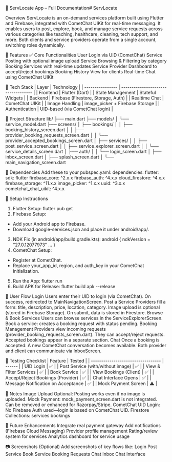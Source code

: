 📱 ServLocate App – Full Documentation# ServLocate

Overview
ServLocate is an on-demand services platform built using Flutter and Firebase, integrated with CometChat UIKit for real-time messaging. It enables users to post, explore, book, and manage service requests across various categories like teaching, healthcare, cleaning, tech support, and more. Both clients and service providers operate from a single account, switching roles dynamically.

📌 Features
✅ Core Functionalities
User Login via UID (CometChat)
Service Posting with optional image upload
Service Browsing & Filtering by category
Booking Services with real-time updates
Service Provider Dashboard to accept/reject bookings
Booking History View for clients
Real-time Chat using CometChat UIKit

🔧 Tech Stack
| Layer            | Technology                          |
| ---------------- | ----------------------------------- |
| Frontend         | Flutter (Dart)                      |
| State Management | Stateful Widgets                    |
| Backend          | Firebase (Firestore, Storage, Auth) |
| Realtime Chat    | CometChat UIKit                     |
| Image Handling   | image\_picker + Firebase Storage    |
| Authentication   | UID-based (via CometChat login)     |

📁 Project Structure
lib/
├── main.dart
├── models/
│   └── service_model.dart
├── screens/
│   ├── bookings/
│   │   ├── booking_history_screen.dart
│   │   ├── provider_booking_requests_screen.dart
│   │   └── provider_accepted_bookings_screen.dart
│   ├── services/
│   │   ├── post_service_screen.dart
│   │   ├── service_explorer_screen.dart
│   │   └── service_details_screen.dart
│   ├── auth/
│   │   └── login_screen.dart
│   ├── inbox_screen.dart
│   ├── splash_screen.dart
│   └── main_navigation_screen.dart

🧩 Dependencies
Add these to your pubspec.yaml:
dependencies:
  flutter:
    sdk: flutter
  firebase_core: ^2.x.x
  firebase_auth: ^4.x.x
  cloud_firestore: ^4.x.x
  firebase_storage: ^11.x.x
  image_picker: ^1.x.x
  uuid: ^3.x.x
  cometchat_chat_uikit: ^4.x.x

🚀 Setup Instructions
1. Flutter Setup:
flutter pub get
2. Firebase Setup:
* Add your Android app to Firebase.
* Download google-services.json and place it under android/app/.
3. NDK Fix (in android/app/build.gradle.kts):
android {
  ndkVersion = "27.0.12077973"
  ...
}
4. CometChat Setup:
* Register at CometChat.
* Replace your_app_id, region, and auth_key in your CometChat initialization.
5. Run the App:
flutter run
6. Build APK for Release:
flutter build apk --release

📲 User Flow
Login
Users enter their UID to login (via CometChat).
On success, redirected to MainNavigationScreen.
Post a Service
Providers fill a form: title, description, price, location, category.
Image upload is optional (stored in Firebase Storage).
On submit, data is stored in Firestore.
Browse & Book Services
Users can browse services in the ServiceExplorerScreen.
Book a service: creates a booking request with status pending.
Booking Management
Providers view incoming requests (provider_booking_requests_screen.dart).
They can accept/reject requests.
Accepted bookings appear in a separate section.
Chat
Once a booking is accepted:
A new CometChat conversation becomes available.
Both provider and client can communicate via InboxScreen.

🧪 Testing Checklist
| Feature                            | Tested |
| ---------------------------------- | ------ |
| UID Login                          | ✅      |
| Post Service (with/without image)  | ✅      |
| View & Filter Services             | ✅      |
| Book Service                       | ✅      |
| View Bookings (Client)             | ✅      |
| Accept/Reject Bookings (Provider)  | ✅      |
| Chat Interface Opens               | ✅      |
| Message Notification on Acceptance | ✅      |
| Mock Payment Screen                | ⚠️     |

💬 Notes
Image Upload Optional: Posting works even if no image is uploaded.
Mock Payment: mock_payment_screen.dart is not integrated. Can be removed or enhanced for Razorpay/Stripe.
CometChat UID Login: No Firebase Auth used—login is based on CometChat UID.
Firestore Collections:
services
bookings

📌 Future Enhancements
Integrate real payment gateway
Add notifications (Firebase Cloud Messaging)
Provider profile management
Rating/review system for services
Analytics dashboard for service usage

📷 Screenshots (Optional)
Add screenshots of key flows like:
Login
Post Service
Book Service
Booking Requests
Chat Inbox
Chat Interface
